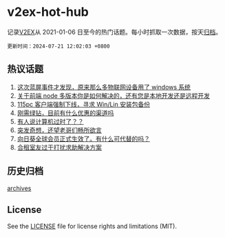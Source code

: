# v2ex-hot-hub

 记录[V2EX](https://www.v2ex.com/)从 2021-01-06 日至今的热门话题。每小时抓取一次数据，按天[归档](archives)。

`更新时间：2024-07-21 12:02:03 +0800`

## 热议话题

1. [这次蓝屏事件才发现，原来那么多物联网设备用了 windows 系统](https://www.v2ex.com/t/1058817)
1. [关于前端 node 多版本你是如何解决的，还有您是本地开发还是远程开发](https://www.v2ex.com/t/1058772)
1. [115pc 客户端强制下线，寻求 Win/Lin 安装包备份](https://www.v2ex.com/t/1058788)
1. [刚需绿钻，目前有什么优惠的渠道吗](https://www.v2ex.com/t/1058795)
1. [有人说计算机过时了？？](https://www.v2ex.com/t/1058790)
1. [突发奇想，还望老哥们畅所欲言](https://www.v2ex.com/t/1058777)
1. [向日葵全球会员正式生效了。有什么可代替的吗？](https://www.v2ex.com/t/1058784)
1. [合租室友过于打扰求助解决方案](https://www.v2ex.com/t/1058826)

## 历史归档

[archives](archives)

## License

See the [LICENSE](LICENSE) file for license rights and limitations (MIT).
